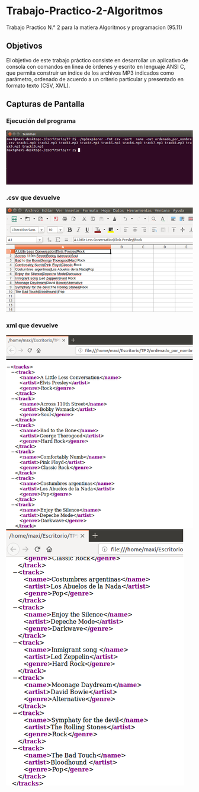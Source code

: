 # Trabajo-Practico-2-Algoritmos
Trabajo Practico N.° 2  para la matiera Algoritmos y programacion (95.11)

## Objetivos

El objetivo de este trabajo práctico consiste en desarrollar un aplicativo de
consola con comandos en linea de  ́ordenes y escrito en lenguaje ANSI C, que
permita construir un indice de los archivos MP3 indicados como parámetro,
ordenado de acuerdo a un criterio particular y presentado en formato texto
(CSV, XML).

## Capturas de Pantalla

### Ejecución del programa
![Ejecución del programa](https://github.com/PuyGonzalo/Trabajo-Practico-2-Algoritmos/blob/master/Informe/correcto.png)

### .csv que devuelve
![.CSV que devuelve](https://github.com/PuyGonzalo/Trabajo-Practico-2-Algoritmos/blob/master/Informe/ej_prueba_CSV.png)


### xml que devuelve
![XML que devuelve 1](https://github.com/PuyGonzalo/Trabajo-Practico-2-Algoritmos/blob/master/Informe/xml_1.png)
![XML que devuelve 2](https://github.com/PuyGonzalo/Trabajo-Practico-2-Algoritmos/blob/master/Informe/xml_2.png)
